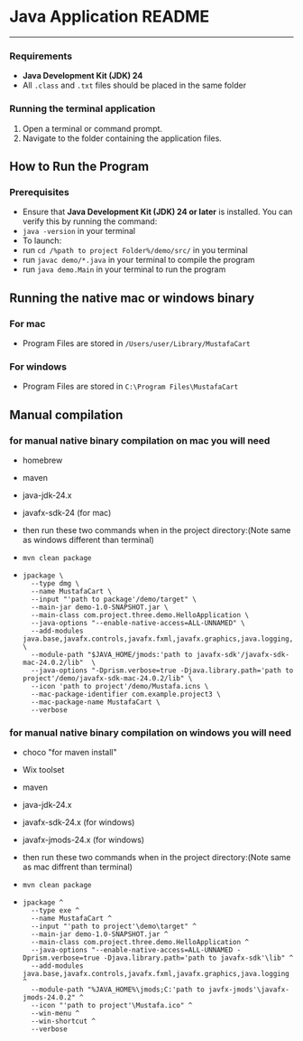 # Java Application README

---
### Requirements

- **Java Development Kit (JDK) 24**
- All `.class` and `.txt` files should be placed in the same folder

### Running the terminal application

1. Open a terminal or command prompt.
2. Navigate to the folder containing the application files.

## How to Run the Program

### Prerequisites

- Ensure that **Java Development Kit (JDK) 24 or later** is installed.
  You can verify this by running the command:
- `java -version`
in your terminal
- To launch:
- run `cd /%path to project Folder%/demo/src/` in you terminal
- run `javac demo/*.java` in your terminal to compile the program
- run `java demo.Main` in your terminal to run the program


## Running the native mac or windows binary

### For mac
- Program Files are stored in `/Users/user/Library/MustafaCart`

### For windows 
- Program Files are stored in `C:\Program Files\MustafaCart`


## Manual compilation
  ### for manual native binary compilation on mac you will need 
  - homebrew
  - maven
  - java-jdk-24.x
  - javafx-sdk-24 (for mac)

  - then run these two commands when in the project directory:(Note same as windows different than terminal)
  - `mvn clean package`
  - ``` 
    jpackage \
      --type dmg \
      --name MustafaCart \
      --input "'path to package'/demo/target" \
      --main-jar demo-1.0-SNAPSHOT.jar \
      --main-class com.project.three.demo.HelloApplication \
      --java-options "--enable-native-access=ALL-UNNAMED" \
      --add-modules java.base,javafx.controls,javafx.fxml,javafx.graphics,java.logging,  \
      --module-path "$JAVA_HOME/jmods:'path to javafx-sdk'/javafx-sdk-mac-24.0.2/lib"  \
      --java-options "-Dprism.verbose=true -Djava.library.path='path to project'/demo/javafx-sdk-mac-24.0.2/lib" \
      --icon 'path to project'/demo/Mustafa.icns \
      --mac-package-identifier com.example.project3 \
      --mac-package-name MustafaCart \
      --verbose 
      ```

  ### for manual native binary compilation on windows you will need 
  - choco "for maven install"
  - Wix toolset
  - maven
  - java-jdk-24.x
  - javafx-sdk-24.x (for windows)
  - javafx-jmods-24.x (for windows)

  - then run these two commands when in the project directory:(Note same as mac diffrent than terminal)
  - `mvn clean package`
  - ``` 
    jpackage ^
      --type exe ^
      --name MustafaCart ^
      --input "'path to project'\demo\target" ^
      --main-jar demo-1.0-SNAPSHOT.jar ^
      --main-class com.project.three.demo.HelloApplication ^
      --java-options "--enable-native-access=ALL-UNNAMED -Dprism.verbose=true -Djava.library.path='path to javafx-sdk'\lib" ^
      --add-modules java.base,javafx.controls,javafx.fxml,javafx.graphics,java.logging ^
      --module-path "%JAVA_HOME%\jmods;C:'path to javfx-jmods'\javafx-jmods-24.0.2" ^
      --icon "'path to project'\Mustafa.ico" ^
      --win-menu ^
      --win-shortcut ^
      --verbose 
      ```

